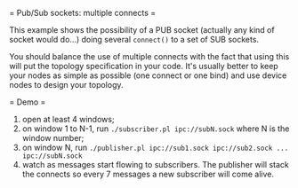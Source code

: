 = Pub/Sub sockets: multiple connects =

This example shows the possibility of a PUB socket (actually any kind of
socket would do...) doing several `connect()` to a set of SUB sockets.

You should balance the use of multiple connects with the fact that using
this will put the topology specification in your code. It's usually
better to keep your nodes as simple as possible (one connect or one
bind) and use device nodes to design your topology.

= Demo =

 1. open at least 4 windows;
 2. on window 1 to N-1, run `./subscriber.pl ipc://subN.sock` where N is
    the window number;
 3. on window N, run `./publisher.pl ipc://sub1.sock ipc://sub2.sock ...
    ipc://subN.sock`
 4. watch as messages start flowing to subscribers. The publisher
    will stack the connects so every 7 messages a new subscriber will
    come alive.

